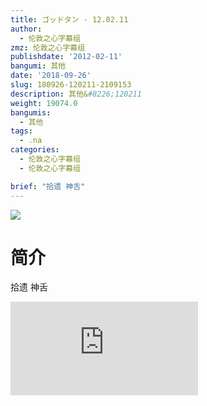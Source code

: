 ```yaml
---
title: ゴッドタン - 12.02.11
author:
  - 伦敦之心字幕组
zmz: 伦敦之心字幕组
publishdate: '2012-02-11'
bangumi: 其他
date: '2018-09-26'
slug: 180926-120211-2109153
description: 其他&#8226;120211
weight: 19074.0
bangumis:
  - 其他
tags:
  - .na
categories:
  - 伦敦之心字幕组
  - 伦敦之心字幕组

brief: "拾遗 神舌"
---
```

![](https://i.imgur.com/ulc7nb8.jpg)
# 简介  
拾遗 神舌  
<div class ="resp-container">
<iframe class="testiframe" src="https://www.fantasy.tv/videoAd/videoAd.html?id=2109153&channelId=559535&code=c85d63e2e56264d0be243662d9ba312c" frameborder=0 allowfullscreen="true" ></iframe>
</div>

